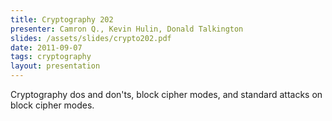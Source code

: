 ```yaml
---
title: Cryptography 202
presenter: Camron Q., Kevin Hulin, Donald Talkington
slides: /assets/slides/crypto202.pdf
date: 2011-09-07
tags: cryptography
layout: presentation
---
```

Cryptography dos and don'ts, block cipher modes, and standard attacks on block cipher modes.
